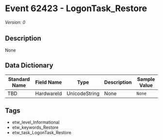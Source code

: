 # Event 62423 - LogonTask_Restore
###### Version: 0

## Description
None

## Data Dictionary
|Standard Name|Field Name|Type|Description|Sample Value|
|---|---|---|---|---|
|TBD|HardwareId|UnicodeString|None|`None`|

## Tags
* etw_level_Informational
* etw_keywords_Restore
* etw_task_LogonTask_Restore